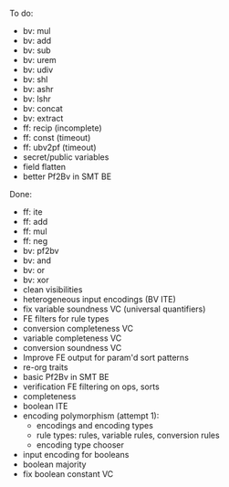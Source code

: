 To do:
* bv: mul
* bv: add
* bv: sub
* bv: urem
* bv: udiv
* bv: shl
* bv: ashr
* bv: lshr
* bv: concat
* bv: extract
* ff: recip (incomplete)
* ff: const (timeout)
* ff: ubv2pf (timeout)
* secret/public variables
* field flatten
* better Pf2Bv in SMT BE

Done:
* ff: ite
* ff: add
* ff: mul
* ff: neg
* bv: pf2bv
* bv: and
* bv: or
* bv: xor
* clean visibilities
* heterogeneous input encodings (BV ITE)
* fix variable soundness VC (universal quantifiers)
* FE filters for rule types
* conversion completeness VC
* variable completeness VC
* conversion soundness VC
* Improve FE output for param'd sort patterns
* re-org traits
* basic Pf2Bv in SMT BE
* verification FE filtering on ops, sorts
* completeness
* boolean ITE
* encoding polymorphism (attempt 1):
  * encodings and encoding types
  * rule types: rules, variable rules, conversion rules
  * encoding type chooser
* input encoding for booleans
* boolean majority
* fix boolean constant VC
